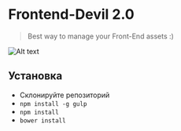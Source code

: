 # Frontend-Devil 2.0
> Best way to manage your Front-End assets :)

![Alt text](https://photos-6.dropbox.com/t/2/AABmcaWOhiIRUn5hEF8XRcJ3y1aLJQMuEE4MP4UVQn5Z0g/12/304421531/png/32x32/1/_/1/2/test.png/EOn1mKoCGN4BIAEgAigB/1KanwjP4PhheF2V4zrSa7-EJR4qkeUnD9S3aYY7Vg3g?size=1280x960&size_mode=3 "Title")

## Установка
- Склонируйте репозиторий
- ```npm install -g gulp```
- ```npm install```
- ```bower install```
